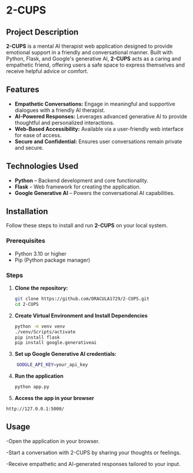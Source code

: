 # 2-CUPS

## Project Description

**2-CUPS** is a mental AI therapist web application designed to provide emotional support in a friendly and conversational manner. Built with Python, Flask, and Google's generative AI, **2-CUPS** acts as a caring and empathetic friend, offering users a safe space to express themselves and receive helpful advice or comfort.

## Features

- **Empathetic Conversations:** Engage in meaningful and supportive dialogues with a friendly AI therapist.
- **AI-Powered Responses:** Leverages advanced generative AI to provide thoughtful and personalized interactions.
- **Web-Based Accessibility:** Available via a user-friendly web interface for ease of access.
- **Secure and Confidential:** Ensures user conversations remain private and secure.

## Technologies Used

- **Python** – Backend development and core functionality.
- **Flask** – Web framework for creating the application.
- **Google Generative AI** – Powers the conversational AI capabilities.

## Installation

Follow these steps to install and run **2-CUPS** on your local system.

### Prerequisites

- Python 3.10 or higher
- Pip (Python package manager)

### Steps

1. **Clone the repository:**

   ```bash
   git clone https://github.com/DRACULA1729/2-CUPS.git
   cd 2-CUPS

2. **Create Virtual Environment and Install Dependencies**
   ```bash
   python -m venv venv
   ./venv/Scripts/activate
   pip install flask
   pip install google.generativeai


3. **Set up Google Generative AI credentials:**

  ```bash
      GOOGLE_API_KEY=your_api_key
```

4. **Run the application**
   ```python
   python app.py

5. **Access the app in your browser**
```
http://127.0.0.1:5000/
```
## Usage
-Open the application in your browser.

-Start a conversation with 2-CUPS by sharing your thoughts or feelings.

-Receive empathetic and AI-generated responses tailored to your input.

